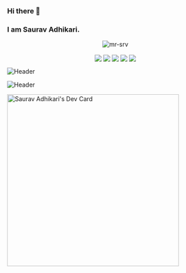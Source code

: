 ### Hi there 👋
### I am Saurav Adhikari.

<p align="center"><img align="center" src="https://github-readme-streak-stats.herokuapp.com/?user=mr-srv&" alt="mr-srv" /></p>

<p align="center">

<img align="center"  src="https://img.shields.io/badge/HTML5-E34F26.svg?style=for-the-badge&logo=HTML5&logoColor=white" />

<img align="center"  src="https://img.shields.io/badge/react-%2320232a.svg?style=for-the-badge&logo=react&logoColor=%2361DAFB" />

<img align="center"  src="https://img.shields.io/badge/Adobe%20Photoshop-31A8FF.svg?style=for-the-badge&logo=Adobe-Photoshop&logoColor=white" />
  
<img align="center"  src="https://img.shields.io/badge/Adobe%20Premiere%20Pro-9999FF.svg?style=for-the-badge&logo=Adobe-Premiere-Pro&logoColor=white" />
  
<img align="center"  src="https://img.shields.io/badge/Figma-F24E1E.svg?style=for-the-badge&logo=Figma&logoColor=white" />
  
![Header](https://user-images.githubusercontent.com/84459063/227782929-ce3e6a6a-405d-457c-887f-9de2493e067d.png "Header") 

![Header](https://www.pngall.com/wp-content/uploads/2016/06/Graphic-Design-PNG-Pic.png "Header") 

<a href="https://app.daily.dev/sauravromero"><img src="https://api.daily.dev/devcards/65ee769ee8c94559add6dbaa984d358a.png?r=r4n" width="400" alt="Saurav Adhikari's Dev Card"/></a>
 
</p>


